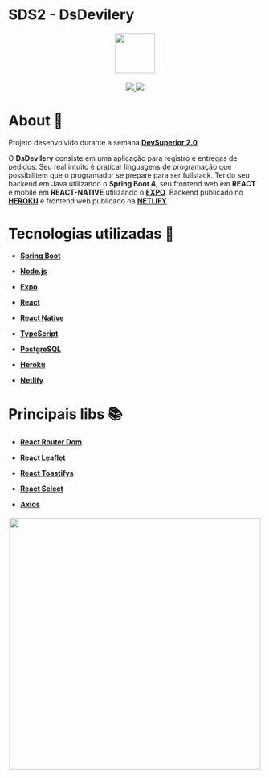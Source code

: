 # SDS2 - DsDevilery

<h4 align="center">

<img src="https://user-images.githubusercontent.com/53586466/104115559-5dd78980-52ef-11eb-8377-9e2df9f817cf.png" width="80px" />
</h4>

<p align="center">
	<a href="https://github.com/Douglas-Cezaro">
	    <img src="https://img.shields.io/badge/author-DouglasCezaro-greenlight">
	</a>
    <a href="https://github.com/Douglas-Cezaro/dsdeliver-sds2/search?l=java">
	    <img src="https://img.shields.io/badge/made%20with-Java-b07219">
	</a>
</p>

# About 🧾

Projeto desenvolvido durante a semana [**DevSuperior 2.0**](https://devsuperior.com.br/).

O **DsDevilery** consiste em uma aplicação para registro e entregas de pedidos. Seu real intuito é praticar linguagens de programação que possibilitem que o programador se prepare para ser fullstack. Tendo seu backend em Java utilizando o **Spring Boot 4**, seu frontend web em **REACT** e mobile em **REACT-NATIVE** utilizando o [**EXPO**](https://snack.expo.io/@negritoprogramador/dsdeliver). Backend publicado no [**HEROKU**](https://douglas-dsdeliver.herokuapp.com/) e frontend web publicado na [**NETLIFY**](https://douglas-cezaro-sds2.netlify.app/).

# Tecnologias utilizadas 🧰

- [**Spring Boot**](https://spring.io/projects/spring-boot)
- [**Node.js**](https://nodejs.org/en/)
- [**Expo**](https://expo.io/)
- [**React**](https://pt-br.reactjs.org/)
- [**React Native**](https://reactnative.dev/)
- [**TypeScript**](https://www.typescriptlang.org/)
- [**PostgreSQL**](https://www.postgresql.org/)

- [**Heroku**](https://dashboard.heroku.com/)

- [**Netlify**](https://www.netlify.com/)

# Principais libs 📚

- [**React Router Dom**](https://reactrouter.com/web/guides/quick-start)

- [**React Leaflet**](https://react-leaflet.js.org/)
- [**React Toastifys**](https://fkhadra.github.io/react-toastify/introduction)
- [**React Select**](https://react-select.com/home)
- [**Axios**](https://github.com/axios/axios)

<h4 align="center">

<img src="https://user-images.githubusercontent.com/53586466/104114449-5d38f600-52e3-11eb-9ab9-a9d9a588a0e1.png" width="500px" />
</h4>
